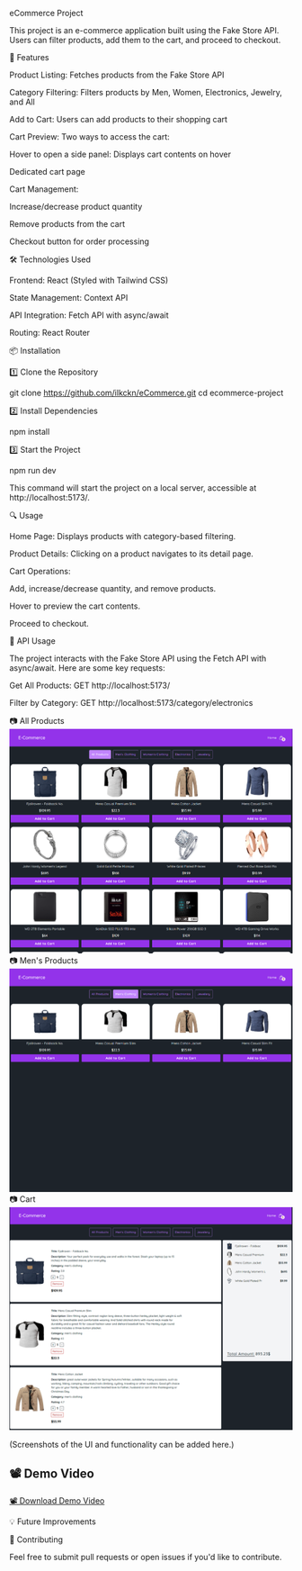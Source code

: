 eCommerce Project

This project is an e-commerce application built using the Fake Store API. Users can filter products, add them to the cart, and proceed to checkout.

🚀 Features

Product Listing: Fetches products from the Fake Store API

Category Filtering: Filters products by Men, Women, Electronics, Jewelry, and All

Add to Cart: Users can add products to their shopping cart

Cart Preview: Two ways to access the cart:

Hover to open a side panel: Displays cart contents on hover

Dedicated cart page

Cart Management:

Increase/decrease product quantity

Remove products from the cart

Checkout button for order processing

🛠️ Technologies Used

Frontend: React (Styled with Tailwind CSS)

State Management: Context API

API Integration: Fetch API with async/await

Routing: React Router

📦 Installation

1️⃣ Clone the Repository

git clone https://github.com/ilkckn/eCommerce.git
cd ecommerce-project

2️⃣ Install Dependencies

npm install

3️⃣ Start the Project

npm run dev

This command will start the project on a local server, accessible at http://localhost:5173/.

🔍 Usage

Home Page: Displays products with category-based filtering.

Product Details: Clicking on a product navigates to its detail page.

Cart Operations:

Add, increase/decrease quantity, and remove products.

Hover to preview the cart contents.

Proceed to checkout.

📌 API Usage

The project interacts with the Fake Store API using the Fetch API with async/await. Here are some key requests:

Get All Products: GET http://localhost:5173/

Filter by Category: GET http://localhost:5173/category/electronics


📷 All Products ![alt text](image.png)
📷 Men's Products ![alt text](image-1.png)
📷 Cart ![alt text](image-6.png)

(Screenshots of the UI and functionality can be added here.)

## 📽️ Demo Video

[📽️ Download Demo Video](https://github.com/ilkckn/eCommerce/releases/download/eCommerce/Demo.mp4)


💡 Future Improvements



🤝 Contributing

Feel free to submit pull requests or open issues if you'd like to contribute.